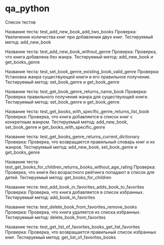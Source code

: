 # qa_python

Список тестов

Название теста: test_add_new_book_add_two_books
Проверка: Увеличение количества книг при добавлении двух книг.
Тестируемый метод: add_new_book

Название теста: test_add_new_book_without_genre
Проверка: Проверка, что книга добавлена без жанра.
Тестируемый метод: add_new_book и get_books_genre

Название теста: test_set_book_genre_existing_book_valid_genre
Проверка: Установка жанра существующей книги и его правильное получение.
Тестируемый метод: set_book_genre и get_book_genre

Название теста: test_get_book_genre_returns_name_book
Проверка: Проверка правильного получения жанра для существующей книги.
Тестируемый метод: set_book_genre и get_book_genre

Название теста: test_get_books_with_specific_genre_returns_list_book
Проверка: Проверка, что книга добавляется в список книг с конкретным жанром.
Тестируемый метод: add_new_book, set_book_genre и get_books_with_specific_genre

Название теста: test_get_books_genre_returns_current_dictionary
Проверка: Проверка, что возвращается правильный словарь книг и их жанров.
Тестируемый метод: add_new_book, set_book_genre и get_books_genre

Название теста: test_get_books_for_children_returns_books_without_age_rating
Проверка: Проверка, что книги без возрастного рейтинга попадают в список для детей.
Тестируемый метод: get_books_for_children

Название теста: test_add_book_in_favorites_adds_book_to_favorites
Проверка: Проверка, что книга добавляется в список избранных.
Тестируемый метод: add_book_in_favorites

Название теста: test_delete_book_from_favorites_remove_books
Проверка: Проверка, что книга удаляется из списка избранных.
Тестируемый метод: delete_book_from_favorites

Название теста: test_get_list_of_favorites_books_get_list_favorites
Проверка: Проверка, что возвращается правильный список избранных книг.
Тестируемый метод: get_list_of_favorites_books